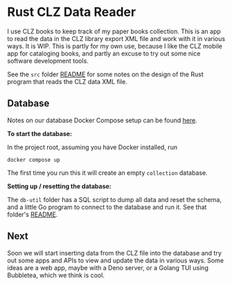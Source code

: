 # Rust CLZ Data Reader

I use CLZ books to keep track of my paper books collection.
This is an app to read the data in the CLZ library export XML
file and work with it in various ways. It is WIP. This is partly
for my own use, because I like the CLZ mobile app for cataloging
books, and partly an excuse to try out some nice software
development tools.

See the `src` folder [README](src/README.md) for some notes on
the design of the Rust program that reads the CLZ data XML file.

## Database

Notes on our database Docker Compose setup can be found [here](database/README.md).

__To start the database:__

In the project root, assuming you have Docker installed, run

```shell
docker compose up
```

The first time you run this it will create an empty `collection` database.

__Setting up / resetting the database:__

The `db-util` folder has a SQL script to dump all data and reset the
schema, and a little Go program to connect to the database and run it.
See that folder's [README](database/README.md).

## Next

Soon we will start inserting data from the CLZ file into the database
and try out some apps and APIs to view and update the data in various ways.
Some ideas are a web app, maybe with a Deno server, or a Golang TUI
using Bubbletea, which we think is cool.
